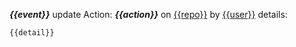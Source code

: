 ***{{event}}*** update
Action: ***{{action}}***
on [{{repo}}]({{repoUrl}}) by [{{user}}]({{userUrl}})
details:
```
{{detail}}
```
